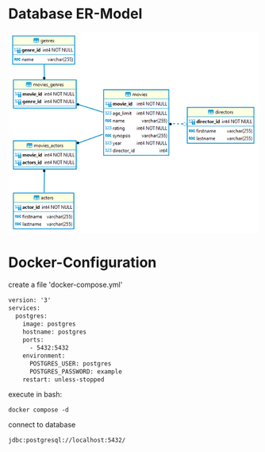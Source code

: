 # Database ER-Model

![ER.png](ER.png)

# Docker-Configuration

create a file 'docker-compose.yml'

```
version: '3'
services:
  postgres:
    image: postgres
    hostname: postgres
    ports:
      - 5432:5432
    environment:
      POSTGRES_USER: postgres
      POSTGRES_PASSWORD: example
    restart: unless-stopped

```

execute in bash:

```
docker compose -d
```

connect to database

```
jdbc:postgresql://localhost:5432/
```